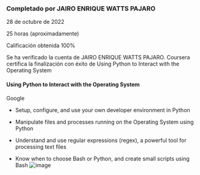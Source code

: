 
### Completado por JAIRO ENRIQUE WATTS PAJARO
28 de octubre de 2022

25 horas (aproximadamente)

Calificación obtenida 100%

Se ha verificado la cuenta de JAIRO ENRIQUE WATTS PAJARO. Coursera certifica la finalización con éxito de Using Python to Interact with the Operating System

#### Using Python to Interact with the Operating System
Google

- Setup, configure, and use your own developer environment in Python

- Manipulate files and processes running on the Operating System using Python

- Understand and use regular expressions (regex), a powerful tool for processing text files

- Know when to choose Bash or Python, and create small scripts using Bash
  ![image](https://github.com/jwattspajaro/Automation_with_Python/assets/18930760/5bc46660-dd84-42c8-9861-41173828b749)
